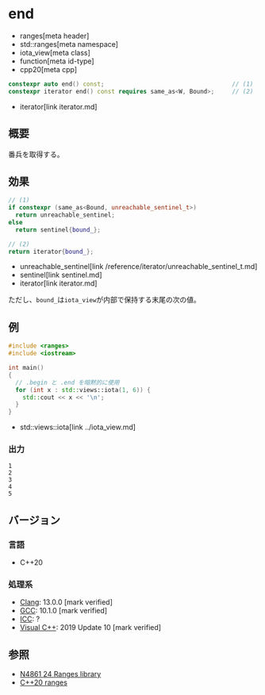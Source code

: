 # end
* ranges[meta header]
* std::ranges[meta namespace]
* iota_view[meta class]
* function[meta id-type]
* cpp20[meta cpp]

```cpp
constexpr auto end() const;                                    // (1)
constexpr iterator end() const requires same_as<W, Bound>;     // (2)
```
* iterator[link iterator.md]

## 概要
番兵を取得する。

## 効果

```cpp
// (1)
if constexpr (same_as<Bound, unreachable_sentinel_t>)
  return unreachable_sentinel;
else
  return sentinel{bound_};

// (2)
return iterator{bound_};
```
* unreachable_sentinel[link /reference/iterator/unreachable_sentinel_t.md]
* sentinel[link sentinel.md]
* iterator[link iterator.md]

ただし、`bound_`は`iota_view`が内部で保持する末尾の次の値。

## 例
```cpp example
#include <ranges>
#include <iostream>

int main()
{
  // .begin と .end を暗黙的に使用
  for (int x : std::views::iota(1, 6)) {
    std::cout << x << '\n';
  }
}
```
* std::views::iota[link ../iota_view.md]

### 出力
```
1
2
3
4
5
```

## バージョン
### 言語
- C++20

### 処理系
- [Clang](/implementation.md#clang): 13.0.0 [mark verified]
- [GCC](/implementation.md#gcc): 10.1.0 [mark verified]
- [ICC](/implementation.md#icc): ?
- [Visual C++](/implementation.md#visual_cpp): 2019 Update 10 [mark verified]

## 参照
- [N4861 24 Ranges library](https://timsong-cpp.github.io/cppwp/n4861/ranges)
- [C++20 ranges](https://techbookfest.org/product/5134506308665344)
